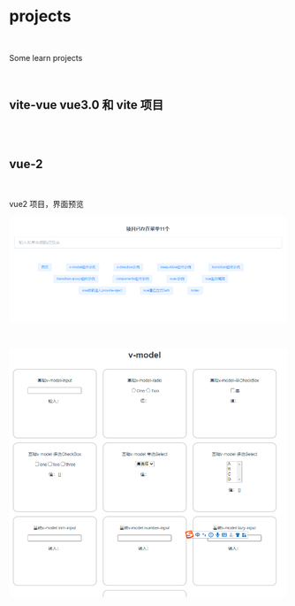 # projects

<br/>

Some learn projects

<br/>

## vite-vue vue3.0 和 vite 项目

<br/>

<br/>

## vue-2

<br/>

vue2 项目，界面预览

![alt 属性文本](./img/vue2-1.png)

<br/>

![alt 属性文本](./img/vue2-2.png)
